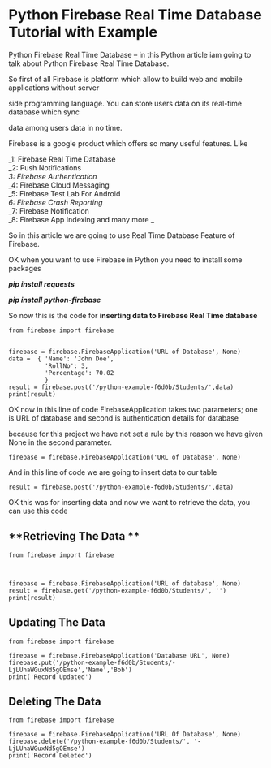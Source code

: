 # Python Firebase Real Time Database Tutorial with Example

Python Firebase Real Time Database – in this Python article iam going to talk about Python Firebase Real Time Database.

So first of all Firebase is platform which allow to build web and mobile applications without server

side programming language. You can store users data on its real-time database which sync

data among users data in no time.

Firebase is a google product which offers so many useful features. Like

_1: Firebase Real Time Database  
_2: Push Notifications  
_3: Firebase Authentication_  
_4: Firebase Cloud Messaging  
_5: Firebase Test Lab For Android  
_6: Firebase Crash Reporting_  
_7: Firebase Notification  
_8: Firebase App Indexing and many more _

So in this article we are going to use Real Time Database Feature of Firebase.

OK when you want to use Firebase in Python you need to install some packages

**_pip install requests_**

_**pip install python-firebase**_

So now this is the code for  **inserting data to Firebase Real Time database**

```
from firebase import firebase


firebase = firebase.FirebaseApplication('URL of Database', None)
data =  { 'Name': 'John Doe',
          'RollNo': 3,
          'Percentage': 70.02
          }
result = firebase.post('/python-example-f6d0b/Students/',data)
print(result)

```

OK now in this line of code FirebaseApplication takes two parameters; one is URL of database and second is authentication details for database

because for this project we have not set a rule by this reason we have given None in the second parameter.

```
firebase = firebase.FirebaseApplication('URL of Database', None)

```

And in this line of code we are going to insert data to our table

```
result = firebase.post('/python-example-f6d0b/Students/',data)

```

OK this was for inserting data and now we want to retrieve the data, you can use this code

## **Retrieving The Data **

```
from firebase import firebase



firebase = firebase.FirebaseApplication('URL of database', None)
result = firebase.get('/python-example-f6d0b/Students/', '')
print(result)

```

## **Updating The Data**

```
from firebase import firebase

firebase = firebase.FirebaseApplication('Database URL', None)
firebase.put('/python-example-f6d0b/Students/-LjLUhaWGuxNd5gOEmse','Name','Bob')
print('Record Updated')

```

## **Deleting The Data**

```
from firebase import firebase

firebase = firebase.FirebaseApplication('URL Of Database', None)
firebase.delete('/python-example-f6d0b/Students/', '-LjLUhaWGuxNd5gOEmse')
print('Record Deleted')
```